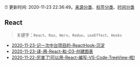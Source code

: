 :alarm_clock: 更新时间: 2020-11-23 22:36:49。[来源分类](../README.md)、[标签分类](../TAGS.md)、[时间分类](../TIMELINE.md)

## React


> 关键字：`React`、`Rax`、`Nerv`、`Redux`、`useEffect`、`Hooks`



- [2020-11-23-记一次中台项目的-ReactHook-沉淀](https://toutiao.io/k/qj1b4s9) 
- [2020-11-23-译-用-React-和-D3-创建图表](https://toutiao.io/k/spn2jti) 
- [2020-11-22-厉害了!可以用-React-编写-VS-Code-TreeView-啦!](https://sec.thief.one/article_content?a_id=3869866fc2312343900fbf0879753a11) 